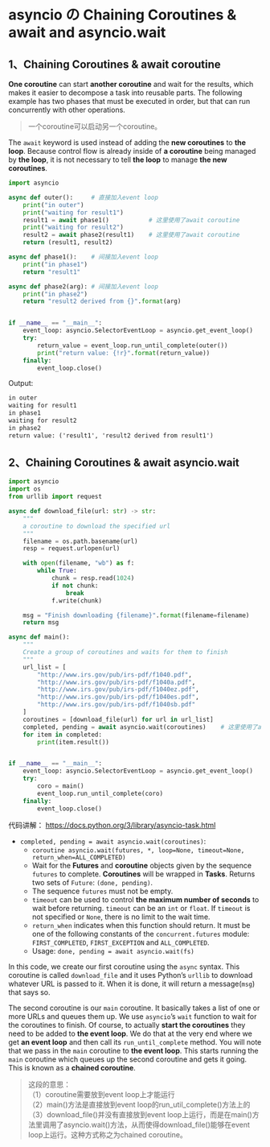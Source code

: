 # asyncio の Chaining Coroutines & await and asyncio.wait

## 1、Chaining Coroutines & await coroutine

**One coroutine** can start **another coroutine** and wait for the results, which makes it easier to decompose a task into reusable parts. The following example has two phases that must be executed in order, but that can run concurrently with other operations.

> 一个coroutine可以启动另一个coroutine。

The `await` keyword is used instead of adding the **new coroutines** to **the loop**. Because control flow is already inside of **a coroutine** being managed by **the loop**, it is not necessary to tell **the loop** to manage **the new coroutines**.

```python
import asyncio

async def outer():     # 直接加入event loop
    print("in outer")
    print("waiting for result1")
    result1 = await phase1()           # 这里使用了await coroutine
    print("waiting for result2")
    result2 = await phase2(result1)    # 这里使用了await coroutine
    return (result1, result2)

async def phase1():    # 间接加入event loop
    print("in phase1")
    return "result1"

async def phase2(arg): # 间接加入event loop
    print("in phase2")
    return "result2 derived from {}".format(arg)


if __name__ == "__main__":
    event_loop: asyncio.SelectorEventLoop = asyncio.get_event_loop()
    try:
        return_value = event_loop.run_until_complete(outer())
        print("return value: {!r}".format(return_value))
    finally:
        event_loop.close()

```

Output:

```txt
in outer
waiting for result1
in phase1
waiting for result2
in phase2
return value: ('result1', 'result2 derived from result1')
```

## 2、Chaining Coroutines & await asyncio.wait

```python
import asyncio
import os
from urllib import request

async def download_file(url: str) -> str:
    """
    a coroutine to download the specified url
    """
    filename = os.path.basename(url)
    resp = request.urlopen(url)

    with open(filename, "wb") as f:
        while True:
            chunk = resp.read(1024)
            if not chunk:
                break
            f.write(chunk)

    msg = "Finish downloading {filename}".format(filename=filename)
    return msg

async def main():
    """
    Create a group of coroutines and waits for them to finish
    """
    url_list = [
        "http://www.irs.gov/pub/irs-pdf/f1040.pdf",
        "http://www.irs.gov/pub/irs-pdf/f1040a.pdf",
        "http://www.irs.gov/pub/irs-pdf/f1040ez.pdf",
        "http://www.irs.gov/pub/irs-pdf/f1040es.pdf",
        "http://www.irs.gov/pub/irs-pdf/f1040sb.pdf"
    ]
    coroutines = [download_file(url) for url in url_list]
    completed, pending = await asyncio.wait(coroutines)    # 这里使用了await asyncio.wait()
    for item in completed:
        print(item.result())


if __name__ == "__main__":
    event_loop: asyncio.SelectorEventLoop = asyncio.get_event_loop()
    try:
        coro = main()
        event_loop.run_until_complete(coro)
    finally:
        event_loop.close()

```

代码讲解： https://docs.python.org/3/library/asyncio-task.html

- `completed, pending = await asyncio.wait(coroutines)`:
    - `coroutine asyncio.wait(futures, *, loop=None, timeout=None, return_when=ALL_COMPLETED)`
    - Wait for the **Futures** and **coroutine** objects given by the sequence `futures` to complete. **Coroutines** will be wrapped in **Tasks**. Returns two sets of `Future`: `(done, pending)`.
    - The sequence `futures` must not be empty.
    - `timeout` can be used to control **the maximum number of seconds** to wait before returning. `timeout` can be an `int` or `float`. If `timeout` is not specified or `None`, there is no limit to the wait time.
    - `return_when` indicates when this function should return. It must be one of the following constants of the `concurrent.futures` module: `FIRST_COMPLETED`, `FIRST_EXCEPTION` and `ALL_COMPLETED`.
    - Usage: `done, pending = await asyncio.wait(fs)`



In this code, we create our first coroutine using the `async` syntax. This coroutine is called `download_file` and it uses Python’s `urllib` to download whatever URL is passed to it. When it is done, it will return a message(`msg`) that says so.

The second coroutine is our `main` coroutine. It basically takes a list of one or more URLs and queues them up. We use `asyncio`’s `wait` function to wait for the coroutines to finish. Of course, to actually **start the coroutines** they need to be added to **the event loop**. We do that at the very end where we get **an event loop** and then call its `run_until_complete` method. You will note that we pass in the `main` coroutine to **the event loop**. This starts running the `main` coroutine which queues up the second coroutine and gets it going. This is known as a **chained coroutine**.


> 这段的意思：  
> （1）coroutine需要放到event loop上才能运行  
> （2）main()方法是直接放到event loop的run_util_complete()方法上的  
> （3）download_file()并没有直接放到event loop上运行，而是在main()方法里调用了asyncio.wait()方法，从而使得download_file()能够在event loop上运行。这种方式称之为chained coroutine。  














